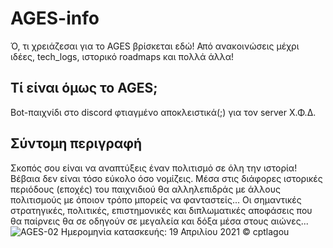 # AGES-info
Ό, τι χρειάζεσαι για το AGES βρίσκεται εδώ! Από ανακοινώσεις μέχρι ιδέες, tech_logs, ιστορικό roadmaps και πολλά άλλα!

## Τί είναι όμως το AGES;
Bot-παιχνίδι στο discord φτιαγμένο αποκλειστικά(;) για τον server Χ.Φ.Δ. 

## Σύντομη περιγραφή
Σκοπός σου είναι να αναπτύξεις έναν πολιτισμό σε όλη την ιστορία! Βέβαια δεν είναι τόσο εύκολο όσο νομίζεις. 
Μέσα στις διάφορες ιστορικές περιόδους (εποχές) του παιχνιδιού θα αλληλεπιδράς με άλλους πολιτισμούς με όποιον τρόπο μπορείς να φανταστείς...
Οι σημαντικές στρατηγικές, πολιτικές, επιστημονικές και διπλωματικές αποφάσεις που θα παίρνεις θα σε οδηγούν σε μεγαλεία και δόξα μέσα στους αιώνες...
![AGES-02](https://user-images.githubusercontent.com/60703568/199472160-3778d847-8ba2-4dae-80a3-a51a89133701.png)
Ημερομηνία κατασκευής: 19 Απριλίου 2021 © cptlagou
